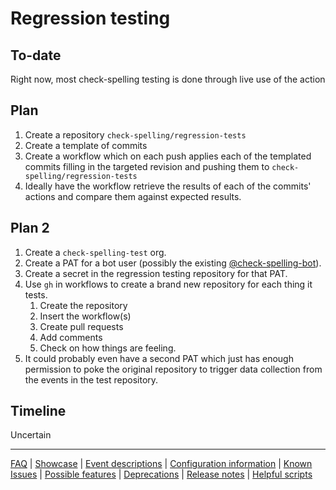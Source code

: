 # Regression testing

## To-date

Right now, most check-spelling testing is done through live use of the action

## Plan

1. Create a repository `check-spelling/regression-tests`
2. Create a template of commits
3. Create a workflow which on each push applies each of the templated commits filling in the targeted revision and pushing them to `check-spelling/regression-tests`
4. Ideally have the workflow retrieve the results of each of the commits' actions and compare them against expected results.

## Plan 2

1. Create a `check-spelling-test` org.
2. Create a PAT for a bot user (possibly the existing [@check-spelling-bot](https://github.com/check-spelling-bot)).
3. Create a secret in the regression testing repository for that PAT.
4. Use `gh` in workflows to create a brand new repository for each thing it tests.
   1. Create the repository
   2. Insert the workflow(s)
   3. Create pull requests
   4. Add comments
   5. Check on how things are feeling.
5. It could probably even have a second PAT which just has enough permission to poke the original repository to trigger data collection from the events in the test repository.

## Timeline

Uncertain

---
[FAQ](FAQ.md) | [Showcase](Showcase.md) | [Event descriptions](Event-descriptions.md) | [Configuration information](Configuration-information.md) | [Known Issues](Known-Issues.md) | [Possible features](Possible-features.md) | [Deprecations](Deprecations.md) | [Release notes](Release-notes.md) | [Helpful scripts](Helpful-scripts.md)
